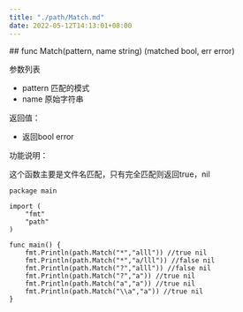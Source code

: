```yaml
---
title: "./path/Match.md"
date: 2022-05-12T14:13:01+08:00
---
```

﻿## func Match(pattern, name string) (matched bool, err error)

参数列表

- pattern 匹配的模式
- name 原始字符串

返回值：

- 返回bool error

功能说明：

这个函数主要是文件名匹配，只有完全匹配则返回true，nil
~~~
package main

import (
	"fmt"
	"path"
)

func main() {
	fmt.Println(path.Match("*","alll")) //true nil
	fmt.Println(path.Match("*","a/lll")) //false nil
	fmt.Println(path.Match("?","alll")) //false nil
	fmt.Println(path.Match("?","a")) //true nil
	fmt.Println(path.Match("a","a")) //true nil
	fmt.Println(path.Match("\\a","a")) //true nil
}
~~~